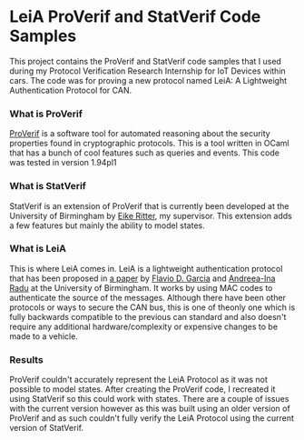 # LeiA ProVerif and StatVerif Code Samples

This project contains the ProVerif and StatVerif code samples that I used during my Protocol Verification Research Internship for IoT Devices within cars. The code was for proving a new protocol named LeiA: A Lightweight Authentication Protocol for CAN.

### What is ProVerif
[ProVerif](http://prosecco.gforge.inria.fr/personal/bblanche/proverif/) is a software tool for automated reasoning about the security properties found in cryptographic protocols. This is a tool written in OCaml that has a bunch of cool features such as queries and events. This code was tested in version 1.94pl1
### What is StatVerif
StatVerif is an extension of ProVerif that is currently been developed at the University of Birmingham by [Eike Ritter](https://www.cs.bham.ac.uk/~exr/), my supervisor. This extension adds a few features but mainly the ability to model states. 
### What is LeiA
This  is  where  LeiA  comes  in.   LeiA  is  a  lightweight  authentication  protocol  that  has  been  proposed  in  [a paper](http://inaradu.com/publications/LeiA_A_Lightweight_Authentication_Protocol_for_CAN.pdf) by [Flavio D. Garcia](https://www.cs.bham.ac.uk/~garciaf/) and [Andreea-Ina Radu](http://inaradu.com/) at the University of Birmingham.  It works by using MAC codes to authenticate the source of the messages.  Although there have been other protocols or ways to secure the CAN bus, this is one of theonly one which is fully backwards compatible to the previous can standard and also doesn't require any additional hardware/complexity or expensive changes to be made to a vehicle.
### Results
ProVerif couldn't accurately represent the LeiA Protocol as it was not possible to model states. After creating the ProVerif code, I recreated it using StatVerif so this could work with states. There are a couple of issues with the current version however as this was built using an older version of ProVerif and as such couldn't fully verify the LeiA Protocol using the current version of StatVerif. 

